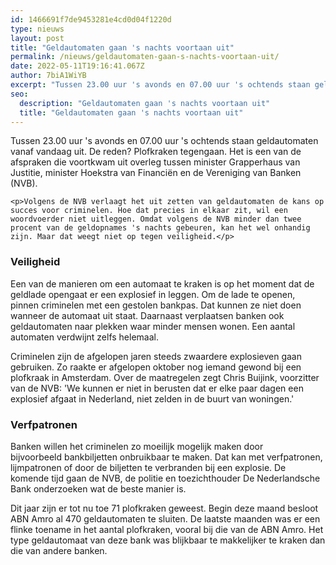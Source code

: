 ```yaml
---
id: 1466691f7de9453281e4cd0d04f1220d
type: nieuws
layout: post
title: "Geldautomaten gaan 's nachts voortaan uit"
permalink: /nieuws/geldautomaten-gaan-s-nachts-voortaan-uit/
date: 2022-05-11T19:16:41.067Z
author: 7biA1WiYB
excerpt: "Tussen 23.00 uur 's avonds en 07.00 uur 's ochtends staan geldautomaten vanaf vandaag uit. De reden? Plofkraken tegengaan. Het is een van de afspraken die voortkwam uit overleg tussen minister Grapperhaus van Justitie, minister Hoekstra van Financiën en de Vereniging van Banken (NVB).  "
seo:
  description: "Geldautomaten gaan 's nachts voortaan uit"
  title: "Geldautomaten gaan 's nachts voortaan uit"
---
```

Tussen 23.00 uur 's avonds en 07.00 uur 's ochtends staan geldautomaten vanaf vandaag uit. De reden? Plofkraken tegengaan. Het is een van de afspraken die voortkwam uit overleg tussen minister Grapperhaus van Justitie, minister Hoekstra van Financiën en de Vereniging van Banken (NVB).  

    <p>Volgens de NVB verlaagt het uit zetten van geldautomaten de kans op succes voor criminelen. Hoe dat precies in elkaar zit, wil een woordvoerder niet uitleggen. Omdat volgens de NVB minder dan twee procent van de geldopnames 's nachts gebeuren, kan het wel onhandig zijn. Maar dat weegt niet op tegen veiligheid.</p>
<h3>Veiligheid</h3>
<p>Een van de manieren om een automaat te kraken is op het moment dat de geldlade opengaat er een explosief in leggen. Om de lade te openen, pinnen criminelen met een gestolen bankpas. Dat kunnen ze niet doen wanneer de automaat uit staat. Daarnaast verplaatsen banken ook geldautomaten naar plekken waar minder mensen wonen. Een aantal automaten verdwijnt zelfs helemaal.</p>
<p>Criminelen zijn de afgelopen jaren steeds zwaardere explosieven gaan gebruiken. Zo raakte er afgelopen oktober nog iemand gewond bij een plofkraak in Amsterdam. Over de maatregelen zegt Chris Buijink, voorzitter van de NVB: 'We kunnen er niet in berusten dat er elke paar dagen een explosief afgaat in Nederland, niet zelden in de buurt van woningen.'</p>
<h3>Verfpatronen</h3>
<p>Banken willen het criminelen zo moeilijk mogelijk maken door bijvoorbeeld bankbiljetten onbruikbaar te maken. Dat kan met verfpatronen, lijmpatronen of door de biljetten te verbranden bij een explosie. De komende tijd gaan de NVB, de politie en toezichthouder De Nederlandsche Bank onderzoeken wat de beste manier is.</p>
<p>Dit jaar zijn er tot nu toe 71 plofkraken geweest. Begin deze maand besloot ABN Amro al 470 geldautomaten te sluiten. De laatste maanden was er een flinke toename in het aantal plofkraken, vooral bij die van de ABN Amro. Het type geldautomaat van deze bank was blijkbaar te makkelijker te kraken dan die van andere banken. </p>  
